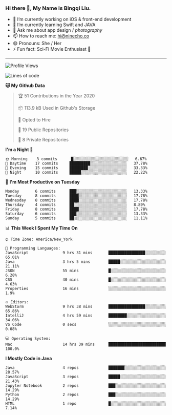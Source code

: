 ### Hi there 👋, My Name is Bingqi Liu.

- 🔭 I’m currently working on iOS & front-end development
- 🌱 I’m currently learning Swift and JAVA
- 💬 Ask me about app design / *photography*
- 📫 How to reach me: hi@ninecho.co
- 😄 Pronouns: She / Her
- ⚡ Fun fact: Sci-Fi Movie Enthusiast 🚀

---

<!--START_SECTION:waka-->
![Profile Views](http://img.shields.io/badge/Profile%20Views-1-blue)

![Lines of code](https://img.shields.io/badge/From%20Hello%20World%20I%27ve%20Written-1.2%20million%20lines%20of%20code-blue)

**🐱 My Github Data** 

> 🏆 51 Contributions in the Year 2020
 > 
> 📦 113.9 kB Used in Github's Storage 
 > 
> 💼 Opted to Hire
 > 
> 📜 19 Public Repositories 
 > 
> 🔑 8 Private Repositories  

**I'm a Night 🦉** 

```text
🌞 Morning    3 commits      █░░░░░░░░░░░░░░░░░░░░░░░░   6.67% 
🌆 Daytime    17 commits     █████████░░░░░░░░░░░░░░░░   37.78% 
🌃 Evening    15 commits     ████████░░░░░░░░░░░░░░░░░   33.33% 
🌙 Night      10 commits     █████░░░░░░░░░░░░░░░░░░░░   22.22%

```
📅 **I'm Most Productive on Tuesday** 

```text
Monday       6 commits      ███░░░░░░░░░░░░░░░░░░░░░░   13.33% 
Tuesday      8 commits      ████░░░░░░░░░░░░░░░░░░░░░   17.78% 
Wednesday    8 commits      ████░░░░░░░░░░░░░░░░░░░░░   17.78% 
Thursday     4 commits      ██░░░░░░░░░░░░░░░░░░░░░░░   8.89% 
Friday       8 commits      ████░░░░░░░░░░░░░░░░░░░░░   17.78% 
Saturday     6 commits      ███░░░░░░░░░░░░░░░░░░░░░░   13.33% 
Sunday       5 commits      ██░░░░░░░░░░░░░░░░░░░░░░░   11.11%

```


📊 **This Week I Spent My Time On** 

```text
⌚︎ Time Zone: America/New_York

💬 Programming Languages: 
JavaScript               9 hrs 31 mins       ████████████████░░░░░░░░░   65.01% 
Java                     3 hrs 5 mins        █████░░░░░░░░░░░░░░░░░░░░   21.11% 
JSON                     55 mins             █░░░░░░░░░░░░░░░░░░░░░░░░   6.28% 
CSS                      40 mins             █░░░░░░░░░░░░░░░░░░░░░░░░   4.63% 
Properties               16 mins             ░░░░░░░░░░░░░░░░░░░░░░░░░   1.9%

🔥 Editors: 
WebStorm                 9 hrs 38 mins       ████████████████░░░░░░░░░   65.86% 
IntelliJ                 4 hrs 59 mins       ████████░░░░░░░░░░░░░░░░░   34.06% 
VS Code                  0 secs              ░░░░░░░░░░░░░░░░░░░░░░░░░   0.08%

💻 Operating System: 
Mac                      14 hrs 39 mins      █████████████████████████   100.0%

```

**I Mostly Code in Java** 

```text
Java                     4 repos             ███████░░░░░░░░░░░░░░░░░░   28.57% 
JavaScript               3 repos             █████░░░░░░░░░░░░░░░░░░░░   21.43% 
Jupyter Notebook         2 repos             ███░░░░░░░░░░░░░░░░░░░░░░   14.29% 
Python                   2 repos             ███░░░░░░░░░░░░░░░░░░░░░░   14.29% 
HTML                     1 repo              █░░░░░░░░░░░░░░░░░░░░░░░░   7.14%

```



<!--END_SECTION:waka-->
